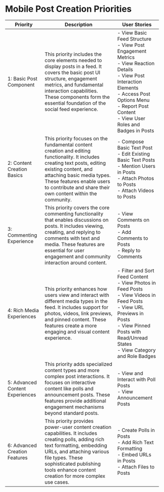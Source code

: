 # Mobile Post Creation Priorities

| Priority | Description | User Stories |
|----------|-------------|--------------|
| 1: Basic Post Component | This priority includes the core elements needed to display posts in a feed. It covers the basic post UI structure, engagement metrics, and fundamental interaction capabilities. These components form the essential foundation of the social feed experience. | - View Basic Feed Structure<br>- View Post Engagement Metrics<br>- View Reaction Details<br>- View Post Interaction Elements<br>- Access Post Options Menu<br>- Report Post Content<br>- View User Roles and Badges in Posts |
| 2: Content Creation Basics | This priority focuses on the fundamental content creation and editing functionality. It includes creating text posts, editing existing content, and attaching basic media types. These features enable users to contribute and share their own content within the community. | - Compose Basic Text Post<br>- Edit Existing Basic Text Posts<br>- Mention Users in Posts<br>- Attach Photos to Posts<br>- Attach Videos to Posts |
| 3: Commenting Experience | This priority covers the core commenting functionality that enables discussions on posts. It includes viewing, creating, and replying to comments with text and media. These features are essential for user engagement and community interaction around content. | - View Comments on Posts<br>- Add Comments to Posts<br>- Reply to Comments |
| 4: Rich Media Experiences | This priority enhances how users view and interact with different media types in the feed. It includes support for photos, videos, link previews, and pinned content. These features create a more engaging and visual content experience. | - Filter and Sort Feed Content<br>- View Photos in Feed Posts<br>- View Videos in Feed Posts<br>- View URL Previews in Posts<br>- View Pinned Posts with Read/Unread States<br>- View Category and Role Badges |
| 5: Advanced Content Experiences | This priority adds specialized content types and more complex post interactions. It focuses on interactive content like polls and announcement posts. These features provide additional engagement mechanisms beyond standard posts. | - View and Interact with Poll Posts<br>- View Announcement Posts |
| 6: Advanced Creation Features | This priority provides power-user content creation capabilities. It includes creating polls, adding rich text formatting, embedding URLs, and attaching various file types. These sophisticated publishing tools enhance content creation for more complex use cases. | - Create Polls in Posts<br>- Add Rich Text Formatting<br>- Embed URLs in Posts<br>- Attach Files to Posts | 
